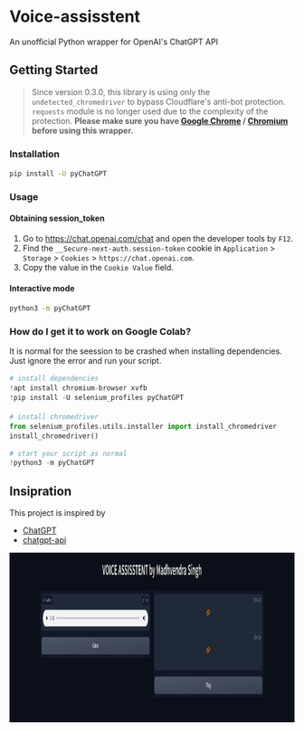 # Voice-assisstent

An unofficial Python wrapper for OpenAI's ChatGPT API

## Getting Started

> Since version 0.3.0, this library is using only the `undetected_chromedriver` to bypass Cloudflare's anti-bot protection. `requests` module is no longer used due to the complexity of the protection. **Please make sure you have [Google Chrome](https://www.google.com/chrome/) / [Chromium](https://www.chromium.org/) before using this wrapper.**

### Installation

```bash
pip install -U pyChatGPT
```

### Usage

#### Obtaining session_token

1. Go to https://chat.openai.com/chat and open the developer tools by `F12`.
2. Find the `__Secure-next-auth.session-token` cookie in `Application` > `Storage` > `Cookies` > `https://chat.openai.com`.
3. Copy the value in the `Cookie Value` field.


#### Interactive mode

```bash
python3 -m pyChatGPT
```
### How do I get it to work on Google Colab?

It is normal for the seession to be crashed when installing dependencies. Just ignore the error and run your script.

```python
# install dependencies
!apt install chromium-browser xvfb
!pip install -U selenium_profiles pyChatGPT

# install chromedriver
from selenium_profiles.utils.installer import install_chromedriver
install_chromedriver()
```

```python
# start your script as normal
!python3 -m pyChatGPT
```

## Insipration

This project is inspired by

-   [ChatGPT](https://github.com/acheong08/ChatGPT)
-   [chatgpt-api](https://github.com/transitive-bullshit/chatgpt-api)


<img src="Screenshot 2023-01-29 131106.jpg" alt="UI" height="300" width="1000" />
